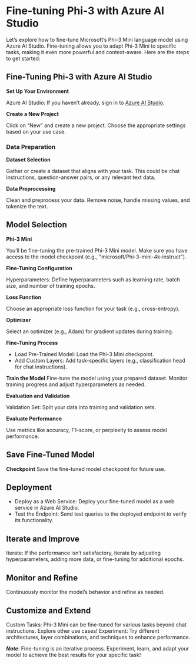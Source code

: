# **Fine-tuning Phi-3 with Azure AI Studio**

 Let’s explore how to fine-tune Microsoft’s Phi-3 Mini language model using Azure AI Studio. Fine-tuning allows you to adapt Phi-3 Mini to specific tasks, making it even more powerful and context-aware. Here are the steps to get started:

## Fine-Tuning Phi-3 with Azure AI Studio

**Set Up Your Environment**

Azure AI Studio: If you haven’t already, sign in to [Azure AI Studio](https://ai.azure.com?WT.mc_id=aiml-138114-kinfeylo).

**Create a New Project** 

Click on “New” and create a new project. Choose the appropriate settings based on your use case.

### Data Preparation

**Dataset Selection** 

Gather or create a dataset that aligns with your task. This could be chat instructions, question-answer pairs, or any relevant text data.

**Data Preprocessing** 

Clean and preprocess your data. Remove noise, handle missing values, and tokenize the text.

## Model Selection

**Phi-3 Mini** 

You’ll be fine-tuning the pre-trained Phi-3 Mini model. Make sure you have access to the model checkpoint (e.g., "microsoft/Phi-3-mini-4k-instruct").

**Fine-Tuning Configuration**

Hyperparameters: Define hyperparameters such as learning rate, batch size, and number of training epochs.

**Loss Function** 

Choose an appropriate loss function for your task (e.g., cross-entropy).

**Optimizer**

Select an optimizer (e.g., Adam) for gradient updates during training.

**Fine-Tuning Process**

- Load Pre-Trained Model: Load the Phi-3 Mini checkpoint.
- Add Custom Layers: Add task-specific layers (e.g., classification head for chat instructions).

**Train the Model** 
Fine-tune the model using your prepared dataset. Monitor training progress and adjust hyperparameters as needed.

**Evaluation and Validation**

Validation Set: Split your data into training and validation sets.

**Evaluate Performance** 

Use metrics like accuracy, F1-score, or perplexity to assess model performance.

## Save Fine-Tuned Model

**Checkpoint** 
Save the fine-tuned model checkpoint for future use.

## Deployment

- Deploy as a Web Service: Deploy your fine-tuned model as a web service in Azure AI Studio.
- Test the Endpoint: Send test queries to the deployed endpoint to verify its functionality.

## Iterate and Improve

Iterate: If the performance isn’t satisfactory, iterate by adjusting hyperparameters, adding more data, or fine-tuning for additional epochs.

## Monitor and Refine

Continuously monitor the model’s behavior and refine as needed.

## Customize and Extend

Custom Tasks: Phi-3 Mini can be fine-tuned for various tasks beyond chat instructions. Explore other use cases!
Experiment: Try different architectures, layer combinations, and techniques to enhance performance.

***Note***: Fine-tuning is an iterative process. Experiment, learn, and adapt your model to achieve the best results for your specific task! 